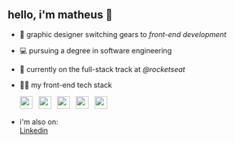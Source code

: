## hello, i'm matheus 👋

- 🎯 graphic designer switching gears to *front-end development*
- 💻 pursuing a degree in software engineering
- 🚀 currently on the full-stack track at *@rocketseat*
- 👨‍💻 my front-end tech stack

  <div style="display: inline">
    <img height="25px" width="25px" src="https://cdn.jsdelivr.net/gh/devicons/devicon@latest/icons/html5/html5-plain.svg" /> &nbsp;
    <img height="25px" width="25px" src="https://cdn.jsdelivr.net/gh/devicons/devicon@latest/icons/css3/css3-plain.svg" /> &nbsp;
    <img height="25px" width="25px" src="https://cdn.jsdelivr.net/gh/devicons/devicon@latest/icons/javascript/javascript-original.svg" /> &nbsp;
    <img height="25px" width="25px" src="https://cdn.jsdelivr.net/gh/devicons/devicon@latest/icons/tailwindcss/tailwindcss-original.svg" /> &nbsp;
    <img height="25px" width="25px" src="https://cdn.jsdelivr.net/gh/devicons/devicon@latest/icons/react/react-original.svg" /> &nbsp; 
  </div>

- i'm also on:<br>
<a href="www.linkedin.com/in/matheusfillipe-cs">Linkedin</a>
          
          
          
<!--
**mattheusfillipe/mattheusfillipe** is a ✨ _special_ ✨ repository because its `README.md` (this file) appears on your GitHub profile.

Here are some ideas to get you started:

- 🔭 I’m currently working on ...
- 🌱 I’m currently learning ...
- 👯 I’m looking to collaborate on ...
- 🤔 I’m looking for help with ...
- 💬 Ask me about ...
- 📫 How to reach me: ...
- 😄 Pronouns: ...
- ⚡ Fun fact: ...
-->
